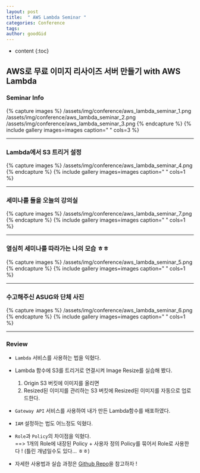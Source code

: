 ```yaml
---
layout: post
title:  " AWS Lambda Seminar "
categories: Conference
tags: 
author: goodGid
---
```

* content
{:toc}

## AWS로 무료 이미지 리사이즈 서버 만들기 with AWS Lambda

### Seminar Info 

{% capture images %}
  /assets/img/conference/aws_lambda_seminar_1.png
  /assets/img/conference/aws_lambda_seminar_2.png
  /assets/img/conference/aws_lambda_seminar_3.png
{% endcapture %}
{% include gallery images=images caption=" " cols=3 %}

---


### Lambda에서 S3 트리거 설정 

{% capture images %}
  /assets/img/conference/aws_lambda_seminar_4.png
{% endcapture %}
{% include gallery images=images caption=" " cols=1 %}

---

### 세미나를 들을 오늘의 강의실 
{% capture images %}
  /assets/img/conference/aws_lambda_seminar_7.png
{% endcapture %}
{% include gallery images=images caption=" " cols=1 %}


---



### 열심히 세미나를 따라가는 나의 모습 ㅎㅎ
{% capture images %}
  /assets/img/conference/aws_lambda_seminar_5.png
{% endcapture %}
{% include gallery images=images caption=" " cols=1 %}


---


### 수고해주신 ASUG와 단체 사진 
{% capture images %}
  /assets/img/conference/aws_lambda_seminar_6.png
{% endcapture %}
{% include gallery images=images caption=" " cols=1 %}


---

### Review

* `Lambda` 서비스를 사용하는 법을 익혔다.

* Lambda 함수에 S3를 트리거로 연결시켜 Image Resize를 실습해 봤다.

  1. Origin S3 버킷에 이미지를 올리면
  2. Resized된 이미지를 관리하는 S3 버킷에 Resized된 이미지를 자동으로 업로드한다.


* `Gateway API` 서비스를 사용하여 내가 만든 Lambda함수를 배포하였다.

* `IAM` 설정하는 법도 어느정도 익혔다. 

* `Role`과 `Policy`의 차이점을 익혔다. <br> ==> 1개의 Role에 내장된 Policy + 사용자 정의 Policy를 묶어서 Role로 사용한다 ! (틀린 개념일수도 있다... ㅎㅎ)


* 자세한 사용법과 실습 과정은 [Github Repo](https://github.com/goodGid/ausg-seminar-2018/tree/master/ImageResize)을 참고하자 !







